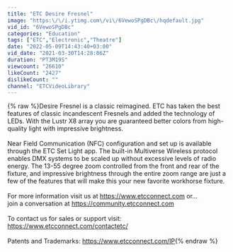 ```yaml
---
title: "ETC Desire Fresnel"
image: "https:\/\/i.ytimg.com\/vi\/6VewoSPgDBc\/hqdefault.jpg"
vid_id: "6VewoSPgDBc"
categories: "Education"
tags: ["ETC","Electronic","Theatre"]
date: "2022-05-09T14:43:40+03:00"
vid_date: "2021-03-30T14:28:06Z"
duration: "PT3M19S"
viewcount: "26610"
likeCount: "2427"
dislikeCount: ""
channel: "ETCVideoLibrary"
---
```

{% raw %}Desire Fresnel is a classic reimagined. ETC has taken the best features of classic incandescent Fresnels and added the technology of LEDs. With the Lustr X8 array you are guaranteed better colors from high-quality light with impressive brightness.<br /><br />Near Field Communication (NFC) configuration and set up is available through the ETC Set Light app. The built-in Multiverse Wireless protocol enables DMX systems to be scaled up without excessive levels of radio energy. The 13-55 degree zoom controlled from the front and rear of the fixture, and impressive brightness through the entire zoom range are just a few of the features that will make this your new favorite workhorse fixture. <br /><br />For more information visit us at <a rel="nofollow" target="blank" href="https://www.etcconnect.com">https://www.etcconnect.com</a> or...<br />join a conversation at <a rel="nofollow" target="blank" href="https://community.etcconnect.com">https://community.etcconnect.com</a><br /><br />To contact us for sales or support visit: <br /><a rel="nofollow" target="blank" href="https://www.etcconnect.com/contactetc/">https://www.etcconnect.com/contactetc/</a> <br /><br />Patents and Trademarks: <a rel="nofollow" target="blank" href="https://www.etcconnect.com/IP">https://www.etcconnect.com/IP</a>{% endraw %}
